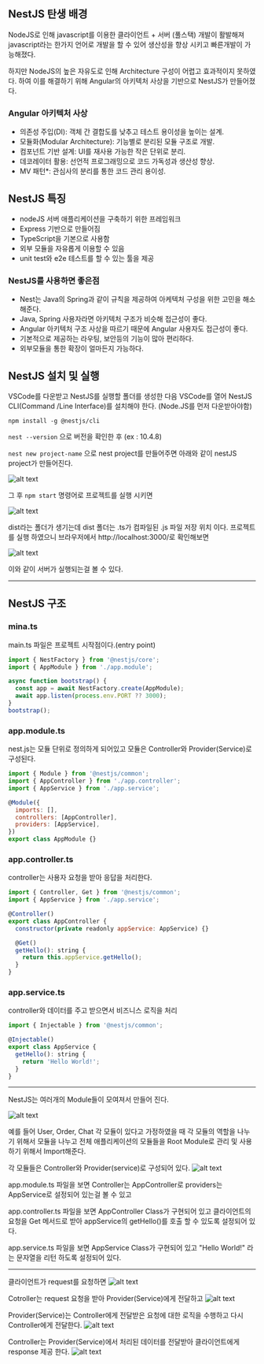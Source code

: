 ## NestJS 탄생 배경
NodeJS로 인해 javascript를 이용한 클라이언트 + 서버 (풀스택) 개발이 활발해져
javascript라는 한가지 언어로 개발을 할 수 있어 생산성을 향상 시키고 빠른개발이 가능해졌다.

하지만 NodeJS의 높은 자유도로 인해 Architecture 구성이 어렵고 효과적이지 못하였다.
하여 이를 해결하기 위해 Angular의 아키텍처 사상을 기반으로 NestJS가 만들어졌다.

### Angular 아키텍처 사상
- 의존성 주입(DI): 객체 간 결합도를 낮추고 테스트 용이성을 높이는 설계.
- 모듈화(Modular Architecture): 기능별로 분리된 모듈 구조로 개발.
- 컴포넌트 기반 설계: UI를 재사용 가능한 작은 단위로 분리.
- 데코레이터 활용: 선언적 프로그래밍으로 코드 가독성과 생산성 향상.
- MV 패턴*: 관심사의 분리를 통한 코드 관리 용이성.

## NestJS 특징
- nodeJS 서버 애플리케이션을 구축하기 위한 프레임워크
- Express 기반으로 만들어짐
- TypeScript을 기본으로 사용함
- 외부 모듈을 자유롭게 이용할 수 있음
- unit test와 e2e 테스트를 할 수 있는 툴을 제공

### NestJS를 사용하면 좋은점
- Nest는 Java의 Spring과 같이 규칙을 제공하여 아케텍처 구성을 위한 고민을 해소해준다.
- Java, Spring 사용자라면 아키텍처 구조가 비슷해 접근성이 좋다.
- Angular 아키텍처 구조 사상을 따르기 때문에 Angular 사용자도 접근성이 좋다.
- 기본적으로 제공하는 라우팅, 보안등의 기능이 많아 편리하다.
- 외부모듈을 통한 확장이 얼마든지 가능하다.

## NestJS 설치 및 실행
VSCode를 다운받고 NestJS를 실행할 폴더를 생성한 다음 VSCode를 열어 NestJS CLI(Command /Line Interface)를 설치해야 한다. 
(Node.JS를 먼저 다운받아야함)

```npm install -g @nestjs/cli```

```nest --version``` 으로 버전을 확인한 후 (ex : 10.4.8) 

```nest new project-name``` 으로 nest project를 만들어주면 
아래와 같이 nestJS project가 만들어진다.

![alt text](Project.img/nest_file.png)

그 후 ```npm start``` 명령어로 프로젝트를 실행 시키면 

![alt text](./Project.img/dist.png)

dist라는 폴더가 생기는데 dist 폴더는 .ts가 컴파일된 .js 파일 저장 위치 이다.
프로젝트를 실행 하였으니 브라우저에서 http://localhost:3000/로 확인해보면 

![alt text](./Project.img/helloWorld.png)

이와 같이 서버가 실행되는걸 볼 수 있다.
___

## NestJS 구조

### mina.ts
main.ts 파일은 프로젝트 시작점이다.(entry point)

```javascript
import { NestFactory } from '@nestjs/core';
import { AppModule } from './app.module';

async function bootstrap() {
  const app = await NestFactory.create(AppModule);
  await app.listen(process.env.PORT ?? 3000);
}
bootstrap();
```

### app.module.ts
nest.js는 모듈 단위로 정의하게 되어있고 모듈은 Controller와 Provider(Service)로 구성된다.

```javascript
import { Module } from '@nestjs/common';
import { AppController } from './app.controller';
import { AppService } from './app.service';

@Module({
  imports: [],
  controllers: [AppController],
  providers: [AppService],
})
export class AppModule {}
```

### app.controller.ts
controller는 사용자 요청을 받아 응답을 처리한다.

```javascript
import { Controller, Get } from '@nestjs/common';
import { AppService } from './app.service';

@Controller()
export class AppController {
  constructor(private readonly appService: AppService) {}

  @Get()
  getHello(): string {
    return this.appService.getHello();
  }
}
```

### app.service.ts
controller와 데이터를 주고 받으면서 비즈니스 로직을 처리

```javascript
import { Injectable } from '@nestjs/common';

@Injectable()
export class AppService {
  getHello(): string {
    return 'Hello World!';
  }
}
```
___

NestJS는 여러개의 Module들이 모여져서 만들어 진다.

![alt text](./Project.img/moduleLogic.png)

예를 들어 User, Order, Chat 각 모듈이 있다고 가정하였을 때 각 모듈의 역할을 나누기 위해서 모듈을 나누고 전체 애플리케이션의 모듈들을 Root Module로 관리 및 사용하기 위해서 Import해준다.

각 모듈들은 Controller와 Provider(service)로 구성되어 있다.
![alt text](./Project.img/module.png)

app.module.ts 파일을 보면 Controller는 AppController로 providers는 AppService로 설정되어 있는걸 볼 수 있고

app.controller.ts 파일을 보면 AppController Class가 구현되어 있고 클라이언트의 요청을 Get 메서드로 받아 appService의 getHello()를 호출 할 수 있도록 설정되어 있다.

app.service.ts 파일을 보면 AppService Class가 구현되어 있고 "Hello World!" 라는 문자열을 리턴 하도록 설정되어 있다.
___

클라이언트가 request를 요청하면 
![alt text](./Project.img/request.png)

Cotroller는 request 요청을 받아 Provider(Service)에게 전달하고
![alt text](./Project.img/controller.png)

Provider(Service)는 Controller에게 전달받은 요청에 대한 로직을 수행하고 다시 Controller에게 전달한다. 
![alt text](./Project.img/provider.png)

Controller는 Provider(Service)에서 처리된 데이터를 전달받아 클라이언트에게 response 제공 한다.
![alt text](./Project.img/response.png)

